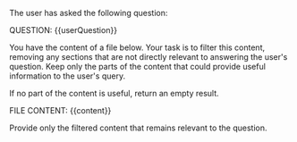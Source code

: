 The user has asked the following question:

QUESTION:
{{userQuestion}}

You have the content of a file below. Your task is to filter this content, removing any sections that are not directly relevant to answering the user's question. Keep only the parts of the content that could provide useful information to the user's query.

If no part of the content is useful, return an empty result.

FILE CONTENT:
{{content}}

Provide only the filtered content that remains relevant to the question.
